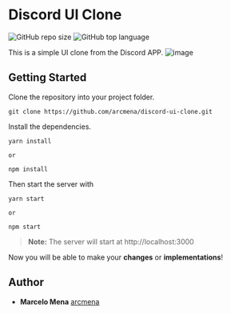 # Discord UI Clone

![GitHub repo size](https://img.shields.io/github/repo-size/arcmena/discord-ui-clone?color=7289da&style=for-the-badge)
![GitHub top language](https://img.shields.io/github/languages/top/arcmena/discord-ui-clone?color=7289da&style=for-the-badge)

This is a simple UI clone from the Discord APP.
![image](https://user-images.githubusercontent.com/57734796/85096373-84ef3200-b1ca-11ea-928e-1e5ef0eb1e98.png)

## Getting Started

Clone the repository into your project folder.

```ssh
git clone https://github.com/arcmena/discord-ui-clone.git
```

Install the dependencies.

```ssh
yarn install

or

npm install
```

Then start the server with

```ssh
yarn start

or

npm start
```

> **Note:** The server will start at http://localhost:3000

Now you will be able to make your **changes** or **implementations**!

## Author

-   **Marcelo Mena** [arcmena](https://github.com/arcmena)
